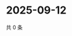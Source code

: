 # 2025-09-12

共 0 条

<!-- BEGIN ZHIHUVIDEO -->
<!-- 最后更新时间 Fri Sep 12 2025 20:20:39 GMT+0800 (China Standard Time) -->

<!-- END ZHIHUVIDEO -->

